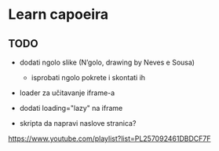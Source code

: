 # Learn capoeira

## TODO
- dodati ngolo slike (N’golo, drawing by Neves e Sousa)
  - isprobati ngolo pokrete i skontati ih

- loader za učitavanje iframe-a
- dodati loading="lazy" na iframe
- skripta da napravi naslove stranica?

https://www.youtube.com/playlist?list=PL257092461DBDCF7F